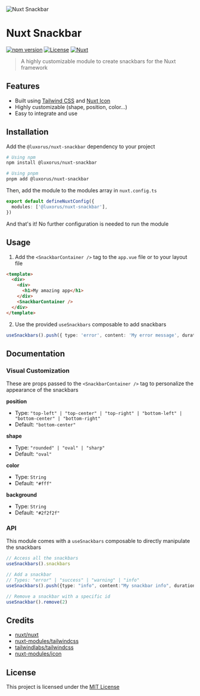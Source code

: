 ![Nuxt Snackbar](https://github.com/Luxoruus/nuxt-snackbar/assets/64335628/222d2ca4-4eca-4171-bb1f-96bbdd036d09)

# Nuxt Snackbar

[![npm version][npm-version-src]][npm-version-href]
[![License][license-src]][license-href]
[![Nuxt][nuxt-src]][nuxt-href]

> A highly customizable module to create snackbars for the Nuxt framework

## Features

- Built using [Tailwind CSS](https://tailwindcss.com) and [Nuxt Icon](https://github.com/nuxt-modules/icon)
- Highly customizable (shape, position, color...)
- Easy to integrate and use

## Installation

Add the `@luxorus/nuxt-snackbar` dependency to your project

```sh
# Using npm
npm install @luxorus/nuxt-snackbar

# Using pnpm
pnpm add @luxorus/nuxt-snackbar
```

Then, add the module to the modules array in `nuxt.config.ts`

```ts
export default defineNuxtConfig({
  modules: ['@luxorus/nuxt-snackbar'],
})
```

And that's it! No further configuration is needed to run the module

## Usage

1. Add the `<SnackbarContainer />` tag to the `app.vue` file or to your layout file

```html
<template>
  <div>
    <div>
      <h1>My amazing app</h1>
    </div>
    <SnackbarContainer />
  </div>
</template>
```

2. Use the provided `useSnackbars` composable to add snackbars

```ts
useSnackbars().push({ type: 'error', content: 'My error message', duration: 5000 })
```

## Documentation

### Visual Customization

These are props passed to the `<SnackbarContainer />` tag to personalize the appearance of the snackbars

**position**
- Type: `"top-left" | "top-center" | "top-right" | "bottom-left" | "bottom-center" | "bottom-right"`
- Default: `"bottom-center"`

**shape**
- Type: `"rounded" | "oval" | "sharp"`
- Default: `"oval"`

**color**
- Type: `String`
- Default: `"#fff"`

**background**
- Type: `String`
- Default: `"#2f2f2f"`

### API

This module comes with a `useSnackbars` composable to directly manipulate the snackbars

```ts
// Access all the snackbars
useSnackbars().snackbars

// Add a snackbar
// Types: "error" | "success" | "warning" | "info"
useSnackbars().push({type: "info", content:"My snackbar info", duration: 10000})

// Remove a snackbar with a specific id
useSnackbar().remove(2)
```

## Credits

- [nuxt/nuxt](https://github.com/nuxt/nuxt)
- [nuxt-modules/tailwindcss](https://github.com/nuxt-modules/tailwindcss)
- [tailwindlabs/tailwindcss](https://github.com/tailwindlabs/tailwindcss)
- [nuxt-modules/icon](https://github.com/nuxt-modules/icon)

## License

This project is licensed under the [MIT License](https://github.com/Luxoruus/nuxt-snackbar/blob/main/LICENSE)

<!-- Badges -->
[npm-version-src]: https://img.shields.io/npm/v/%40luxorus%2Fnuxt-snackbar
[npm-version-href]: https://www.npmjs.com/package/@luxorus/nuxt-snackbar
[license-src]: https://img.shields.io/npm/l/%40luxorus%2Fnuxt-snackbar
[license-href]: https://github.com/Luxoruus/nuxt-snackbar/blob/main/LICENSE
[nuxt-src]: https://img.shields.io/badge/Nuxt-18181B?logo=nuxt.js
[nuxt-href]: https://nuxt.com
